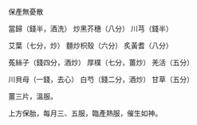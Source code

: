 保產無憂散

當歸（錢半，酒洗） 炒黑芥穗（八分） 川芎（錢半） 

艾葉（七分，炒） 麵炒枳殼（六分） 炙黃耆（八分） 

菟絲子（錢四分，酒炒） 厚樸（七分，薑炒） 羌活（五分） 

川貝母（一錢，去心） 白芍（錢二分，酒炒） 甘草（五分） 

薑三片，溫服。 

上方保胎，每月三、五服，臨產熱服，催生如神。 

